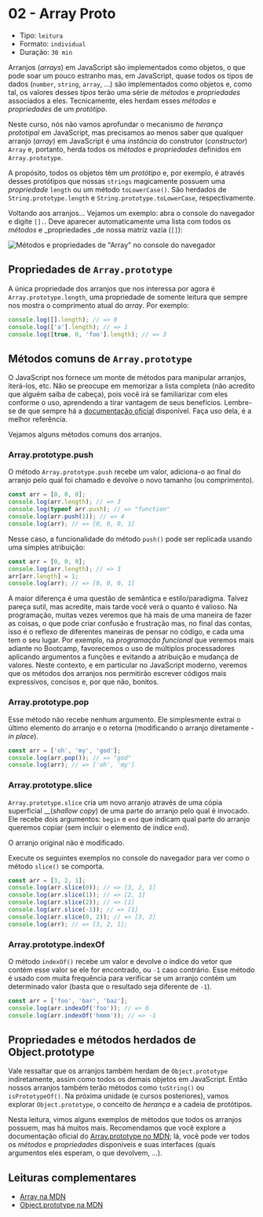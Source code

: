 # 02 - Array Proto

* Tipo: `leitura`
* Formato: `individual`
* Duração: `30 min`

Arranjos \(_arrays_\) em JavaScript são implementados como objetos, o que pode soar um pouco estranho mas, em JavaScript, quase todos os tipos de dados \(`number`, `string`, `array`, ...\) são implementados como objetos e, como tal, os valores desses _tipos_ terão uma série de _métodos_ e _propriedades_ associados a eles. Tecnicamente, eles herdam esses _métodos_ e _propriedades_ de um _protótipo_.

Neste curso, nós não vamos aprofundar o mecanismo de _herança prototipal_ em JavaScript, mas precisamos ao menos saber que qualquer arranjo \(_array_\) em JavaScript é uma _instância_ do construtor \(_constructor_\) `Array` e, portanto, herda todos os _métodos_ e _propriedades_ definidos em `Array.prototype`.

A propósito, todos os objetos têm um _protótipo_ e, por exemplo, é através desses protótipos que nossas `strings` magicamente possuem uma _propriedade_ `length` ou um método `toLowerCase()`. São herdados de `String.prototype.length` e `String.prototype.toLowerCase`, respectivamente.

Voltando aos arranjos... Vejamos um exemplo: abra o console do navegador e digite `[].`. Deve aparecer automaticamente uma lista com todos os _métodos_ e \_propriedades \_de nossa matriz vazia \(`[]`\):

![M&#xE9;todos e propriedades de &quot;Array&quot; no console do navegador](https://user-images.githubusercontent.com/110297/37485550-c77d636e-2859-11e8-8b76-21fc103691e5.png)

## Propriedades de `Array.prototype`

A única propriedade dos arranjos que nos interessa por agora é `Array.prototype.length`, uma propriedade de somente leitura que sempre nos mostra o comprimento atual do _array_. Por exemplo:

```javascript
console.log([].length); // => 0
console.log(['a'].length); // => 1
console.log([true, 0, 'foo'].length); // => 3
```

## Métodos comuns de `Array.prototype`

O JavaScript nos fornece um monte de métodos para manipular arranjos, iterá-los, etc. Não se preocupe em memorizar a lista completa \(não acredito que alguém saiba de cabeça\), pois você irá se familiarizar com eles conforme o uso, aprendendo a tirar vantagem de seus benefícios. Lembre-se de que sempre há a [documentação oficial](https://developer.mozilla.org/en-US/docs/Web/JavaScript/Reference/Global_Objects/Array) disponível. Faça uso dela, é a melhor referência.

Vejamos alguns métodos comuns dos arranjos.

### Array.prototype.push

O método `Array.prototype.push` recebe um valor, adiciona-o ao final do arranjo pelo qual foi chamado e devolve o novo tamanho \(ou comprimento\).

```javascript
const arr = [0, 0, 0];
console.log(arr.length); // => 3
console.log(typeof arr.push); // => "function"
console.log(arr.push(1)); // => 4
console.log(arr); // => [0, 0, 0, 1]
```

Nesse caso, a funcionalidade do método `push()` pode ser replicada usando uma simples atribuição:

```javascript
const arr = [0, 0, 0];
console.log(arr.length); // => 3
arr[arr.length] = 1;
console.log(arr); // => [0, 0, 0, 1]
```

A maior diferença é uma questão de semântica e estilo/paradigma. Talvez pareça sutil, mas acredite, mais tarde você verá o quanto é valioso. Na programação, muitas vezes veremos que há mais de uma maneira de fazer as coisas, o que pode criar confusão e frustração mas, no final das contas, isso é o reflexo de diferentes maneiras de pensar no código, e cada uma tem o seu lugar. Por exemplo, na _programação funcional_ que veremos mais adiante no Bootcamp, favorecemos o uso de múltiplos processadores aplicando argumentos a funções e evitando a atribuição e mudança de valores. Neste contexto, e em particular no JavaScript moderno, veremos que os métodos dos arranjos nos permitirão escrever códigos mais expressivos, concisos e, por que não, bonitos.

### Array.prototype.pop

Esse método não recebe nenhum argumento. Ele simplesmente extrai o último elemento do arranjo e o retorna \(modificando o arranjo diretamente - _in place_\).

```javascript
const arr = ['oh', 'my', 'god'];
console.log(arr.pop()); // => "god"
console.log(arr); // => ['oh', 'my']
```

### Array.prototype.slice

`Array.prototype.slice` cria um novo arranjo através de uma cópia superficial  __\(_shallow copy_\) de uma parte do arranjo pelo qual é invocado. Ele recebe dois argumentos: `begin` e `end` que indicam qual parte do arranjo queremos copiar \(sem incluir o elemento de índice `end`\).

O arranjo original não é modificado.

Execute os seguintes exemplos no console do navegador para ver como o método `slice()` se comporta.

```javascript
const arr = [3, 2, 1];
console.log(arr.slice(0)); // => [3, 2, 1]
console.log(arr.slice(1)); // => [2, 1]
console.log(arr.slice(2)); // => [1]
console.log(arr.slice(-1)); // => [1]
console.log(arr.slice(0, 2)); // => [3, 2]
console.log(arr); // => [3, 2, 1];
```

### Array.prototype.indexOf

O método `indexOf()` recebe um valor e devolve o índice do vetor que contém esse valor se ele for encontrado, ou `-1` caso contrário. Esse método é usado com muita frequência para verificar se um arranjo contém um determinado valor \(basta que o resultado seja diferente de `-1`\).

```javascript
const arr = ['foo', 'bar', 'baz'];
console.log(arr.indexOf('foo')); // => 0
console.log(arr.indexOf('hmmm')); // => -1
```

## Propriedades e métodos herdados de Object.prototype

Vale ressaltar que os arranjos também herdam de `Object.prototype` indiretamente, assim como todos os demais objetos em JavaScript. Então nossos arranjos também terão métodos como `toString()` ou `isPrototypeOf()`. Na próxima unidade \(e cursos posteriores\), vamos explorar `Object.prototype`, o conceito de _herança_ e a cadeia de protótipos.

Nesta leitura, vimos alguns exemplos de métodos que todos os arranjos possuem, mas há muitos mais. Recomendamos que você explore a documentação oficial do [Array.prototype no MDN](https://developer.mozilla.org/en-US/docs/Web/JavaScript/Reference/Global_Objects/Array/prototype); lá, você pode ver todos os _métodos_ e _propriedades_ disponíveis e suas interfaces \(quais argumentos eles esperam, o que devolvem, ...\).

## Leituras complementares

* [Array na MDN](https://developer.mozilla.org/en-US/docs/Web/JavaScript/Reference/Global_Objects/Array)
* [Object.prototype na MDN](https://developer.mozilla.org/en-US/docs/Web/JavaScript/Reference/Global_Objects/Object/prototype)

